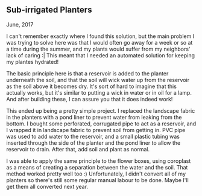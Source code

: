 ## Sub-irrigated Planters
June, 2017

<building-projects-header imgur-image-id="17HriFY" imgur-album-id="AZtYM" reddit-comment-id="6jkxbe">
</building-projects-header>

I can't remember exactly where I found this solution, but the main problem I was trying to solve
here was that I would often go away for a week or so at a time during the summer, and my plants
would suffer from my neighbors' lack of caring :| This meant that I needed an automated solution
for keeping my plantes hydrated!

The basic principle here is that a reservoir is added to the planter underneath the soil, and that
the soil will wick water up from the reservoir as the soil above it becomes dry. It's sort of hard
to imagine that this actually works, but it's similar to putting a wick in water or in oil for a
lamp. And after building these, I can assure you that it does indeed work!

This ended up being a pretty simple project. I replaced the landscape fabric in the planters with
a pond liner to prevent water from leaking from the bottom. I bought some perforated, corrugated
pipe to act as a reservoir, and I wrapped it in landscape fabric to prevent soil from getting in.
PVC pipe was used to add water to the reservoir, and a small plastic tubing was inserted through
the side of the planter and the pond liner to allow the reservoir to drain. After that, add soil
and plant as normal.

I was able to apply the same principle to the flower boxes, using coroplast as a means of creating
a separation between the water and the soil. That method worked pretty well too :) Unfortunately,
I didn't convert all of my planters so there's still some regular manual labour to be done. Maybe
I'll get them all converted next year.
